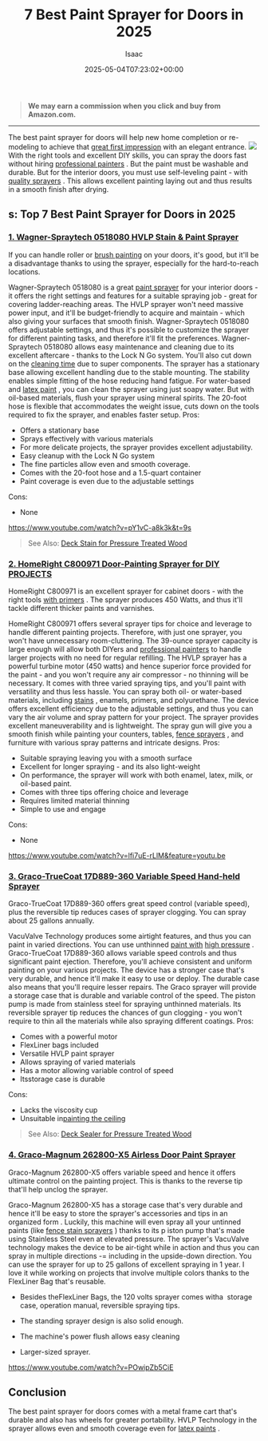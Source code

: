 ﻿---
author: Isaac
layout: post
title: 7 Best Paint Sprayer for Doors in 2025
date: '2025-05-04T07:23:02+00:00'
categories:
- Sprayers
tags: []
slug: /best-paint-sprayer-for-doors/
lastmod: 2025-05-07T12:21:24+03:00
---
> **We may earn a commission when you click and buy from Amazon.com.**
>

---
The best paint sprayer for doors will help new home completion or re-modeling to achieve that
[great first impression](https://pestpolicy.com/best-paint-for-outdoor-wood-furniture/)
with an elegant entrance.
![](/assets/img/12/Pest-Control.jpg)
With the right tools and excellent DIY skills, you can spray the doors fast without hiring
[professional painters](https://pestpolicy.com/how-much-does-a-painter-make/)
. But the paint must be
washable and durable.
But for the
interior doors, you must use self-leveling paint - with
[quality sprayers](https://pestpolicy.com/best-airless-paint-sprayer-under-500/)
. This allows excellent painting laying out and thus results in a smooth finish after drying.
## s: Top 7 Best Paint Sprayer for Doors in 2025
### [1. Wagner-Spraytech 0518080 HVLP Stain & Paint Sprayer](https://www.amazon.com/dp/B003PGQI48/?tag=p-policy-20)
If you can handle roller or
[brush painting](https://pestpolicy.com/best-paint-brushes-for-edging/)
on your doors, it's good, but it'll be a disadvantage thanks to using the sprayer, especially for the hard-to-reach locations.

Wagner-Spraytech 0518080 is a great
[paint sprayer](https://pestpolicy.com/best-paint-sprayer-for-ceiling/)
for your interior doors - it offers the right settings and features for a suitable spraying job - great for covering ladder-reaching areas.
The HVLP sprayer won't need massive power input, and it'll be budget-friendly to acquire and maintain - which also giving your surfaces that smooth finish.
Wagner-Spraytech 0518080 offers adjustable settings, and thus it's possible to customize the sprayer for different painting tasks, and therefore it'll fit the preferences.
Wagner-Spraytech 0518080 allows easy maintenance and cleaning due to its excellent aftercare - thanks to the Lock N Go system. You'll also cut down on the
[cleaning time](https://pestpolicy.com/how-to-clean-a-paint-sprayer/)
due to super components.
The sprayer has a stationary base allowing excellent handling due to the stable mounting. The stability enables simple fitting of the hose reducing hand fatigue.
For water-based and
[latex paint](https://pestpolicy.com/best-sprayer-for-latex-paint/)
, you can clean the sprayer using just soapy water. But with oil-based materials, flush your sprayer using mineral spirits.
The 20-foot hose is flexible that accommodates the weight issue, cuts down on the tools required to fix the sprayer, and enables faster setup.
Pros:
- Offers a stationary base
- Sprays effectively with various materials
- For more delicate projects, the sprayer provides excellent adjustability.
- Easy cleanup with the Lock N Go system
- The fine particles allow even and smooth coverage.
- Comes with the 20-foot hose and a 1.5-quart container
- Paint coverage is even due to the adjustable settings

Cons:
- None

https://www.youtube.com/watch?v=pY1vC-a8k3k&t=9s
> See Also:
> [Deck Stain for Pressure Treated Wood](https://pestpolicy.com/best-deck-stain-for-pressure-treated-wood/)
### [2. HomeRight C800971 Door-Painting Sprayer for DIY PROJECTS](https://www.amazon.com/dp/B071X9FZ7R/?tag=p-policy-20)
HomeRight C800971 is an excellent sprayer for cabinet doors - with the right tools
[with primers](https://pestpolicy.com/best-primer-for-kitchen-cabinets/)
. The sprayer produces 450 Watts, and thus it'll tackle different thicker paints and varnishes.

HomeRight C800971 offers several sprayer tips for choice and leverage to handle different painting projects. Therefore, with just one sprayer, you won't have unnecessary room-cluttering.
The 39-ounce sprayer capacity is large enough will allow both DIYers and
[professional painters](https://pestpolicy.com/how-much-does-it-cost-to-paint-kitchen-cabinets/)
to handle larger projects with no need for regular refilling.
The HVLP sprayer has a powerful turbine motor (450 watts) and hence superior force provided for the paint - and you won't require any air compressor - no thinning will be necessary.
It comes with three varied spraying tips, and you'll paint with versatility and thus less hassle. You can spray both oil- or water-based materials, including
[stains](https://pestpolicy.com/best-stain-for-swing-set/)
, enamels, primers, and polyurethane.
The device offers excellent efficiency due to the adjustable settings, and thus you can vary the air volume and spray pattern for your project. The sprayer provides excellent maneuverability and is lightweight.
The spray gun will give you a smooth finish while painting your counters, tables,
[fence sprayers](https://pestpolicy.com/best-paint-sprayer-for-fence-stain/)
, and furniture with various spray patterns and intricate designs.
Pros:
- Suitable spraying leaving you with a smooth surface
- Excellent for longer spraying - and its also light-weight
- On performance, the sprayer will work with both enamel, latex, milk, or oil-based paint.
- Comes with three tips offering choice and leverage
- Requires limited material thinning
- Simple to use and engage

Cons:
- None

https://www.youtube.com/watch?v=lfi7uE-rLlM&feature=youtu.be
### [3. Graco-TrueCoat 17D889-360 Variable Speed Hand-held Sprayer](https://www.amazon.com/dp/B00ZLIV55A/?tag=p-policy-20)
Graco-TrueCoat 17D889-360 offers great speed control (variable speed), plus the reversible tip reduces cases of sprayer
clogging. You can spray about 25 gallons annually.

VacuValve Technology produces some airtight features, and thus you can paint in varied directions. You can use unthinned
[paint with](https://pestpolicy.com/best-hvlp-spray-gun-for-cabinets/)
[high pressure](https://pestpolicy.com/best-hvlp-spray-gun-for-cabinets/)
.
Graco-TrueCoat 17D889-360 allows variable speed controls and thus significant paint ejection. Therefore, you'll achieve consistent and uniform painting on your various projects.
The device has a stronger case that's very durable, and hence it'll make it easy to use or deploy. The durable case also means that you'll require lesser repairs.
The Graco sprayer will provide a storage case that is durable and variable control of the speed. The piston pump is made from stainless steel for spraying unthinned materials.
Its reversible sprayer tip reduces the chances of gun clogging - you won't require to thin all the materials while also spraying different coatings.
Pros:
- Comes with a powerful motor
- FlexLiner bags included
- Versatile HVLP paint sprayer
- Allows spraying of varied materials
- Has a motor allowing variable control of speed
- Itsstorage case is durable

Cons:
- Lacks the viscosity cup
- Unsuitable in[painting the ceiling](https://pestpolicy.com/best-paint-roller-for-ceilings/)

> See Also:
> [Deck Sealer for Pressure Treated Wood](https://pestpolicy.com/best-deck-sealer-for-pressure-treated-wood/)
### [4. Graco-Magnum 262800-X5 Airless Door Paint Sprayer](https://www.amazon.com/dp/B00ZLIV55A/?tag=p-policy-20)
Graco-Magnum 262800-X5 offers variable speed and hence it offers
ultimate control on the painting project. This is thanks to the reverse tip that'll help unclog the sprayer.

Graco-Magnum 262800-X5 has a storage case that's very durable and hence it'll be easy to store the sprayer's
accessories and tips in an
organized form
.
Luckily, this machine will even spray all your untinned paints (like
[fence stain sprayers](https://pestpolicy.com/best-paint-sprayer-for-fence-stain/)
) thanks to its p
iston pump that's made using Stainless Steel even at elevated pressure.
The sprayer's
VacuValve technology makes the device to be air-tight while in action and thus you can spray in multiple directions -= including in the
upside-down direction.
You can use the sprayer for up to
25 gallons of excellent spraying in 1 year. I love it while working on projects that involve multiple
colors thanks to the
FlexLiner Bag that's reusable.

- Besides theFlexLiner Bags, the 120 volts sprayer comes witha  storage case, operation manual, reversible spraying tips.
- The standing sprayer design is also solid enough.
- The machine's power flush allows easy cleaning

- Larger-sized sprayer.

https://www.youtube.com/watch?v=POwipZb5CiE
## Conclusion
The best paint sprayer for doors comes with a metal frame cart that's durable and also has wheels for greater portability.
HVLP Technology in the sprayer allows even and smooth coverage even for
[latex paints](https://pestpolicy.com/what-is-latex-paint-used-for/)
.